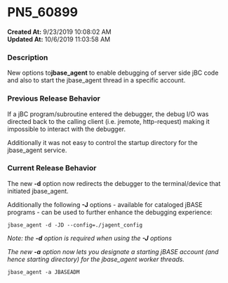 # PN5_60899

**Created At:** 9/23/2019 10:08:02 AM  
**Updated At:** 10/6/2019 11:03:58 AM  


### Description

New options to**jbase\_agent** to enable debugging of server side jBC code and also to start the jbase\_agent thread in a specific account.



### Previous Release Behavior

If a jBC program/subroutine entered the debugger, the debug I/O was directed back to the calling client (i.e. jremote, http-request) making it impossible to interact with the debugger.

Additionally it was not easy to control the startup directory for the jbase\_agent service.



### Current Release Behavior

The new **-d** option now redirects the debugger to the terminal/device that initiated jbase\_agent.

Additionally the following **-J** options - available for cataloged jBASE programs - can be used to further enhance the debugging experience:

```
jbase_agent -d -JD --config=./jagent_config
```

*Note: the **-d** option is required when using the **-J** options*

*The new **-a** option now lets you designate a starting jBASE account (and hence starting directory) for the jbase\_agent worker threads.*

```
jbase_agent -a JBASEADM
```
